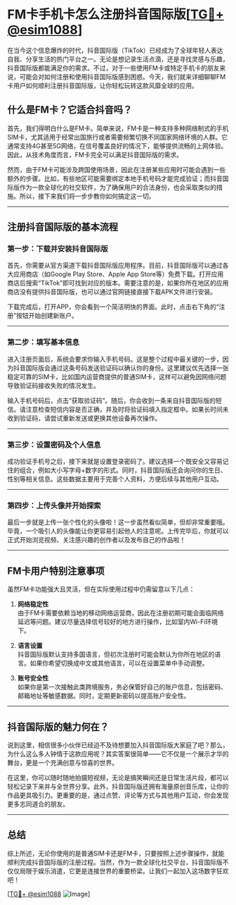 # FM卡手机卡怎么注册抖音国际版[[TG💪+ @esim1088](https://t.me/s/esim1088)]

在当今这个信息爆炸的时代，抖音国际版（TikTok）已经成为了全球年轻人表达自我、分享生活的热门平台之一。无论是想记录生活点滴，还是寻找灵感与乐趣，抖音国际版都能满足你的需求。不过，对于一些使用FM卡或特定手机卡的朋友来说，可能会对如何注册和使用抖音国际版感到困惑。今天，我们就来详细聊聊FM卡用户如何顺利注册抖音国际版，让你轻松玩转这款风靡全球的应用。

## 什么是FM卡？它适合抖音吗？

首先，我们得明白什么是FM卡。简单来说，FM卡是一种支持多种网络制式的手机SIM卡，尤其适用于经常出国旅行或者需要频繁切换不同国家网络环境的人群。它通常支持4G甚至5G网络，在信号覆盖良好的情况下，能够提供流畅的上网体验。因此，从技术角度而言，FM卡完全可以满足抖音国际版的需求。

然而，由于FM卡可能涉及跨国使用场景，因此在注册某些应用时可能会遇到一些额外的步骤。比如，有些地区可能需要绑定本地手机号码才能完成验证；而抖音国际版作为一款全球化的社交软件，为了确保用户的合法身份，也会采取类似的措施。所以，接下来我们将一步步教你如何搞定这一切。

---

## 注册抖音国际版的基本流程

### 第一步：下载并安装抖音国际版

首先，你需要从官方渠道下载抖音国际版应用程序。目前，抖音国际版可以通过各大应用商店（如Google Play Store、Apple App Store等）免费下载。打开应用商店后搜索“TikTok”即可找到对应的版本。需要注意的是，如果你所在地区的应用商店没有提供抖音国际版，也可以通过官网链接直接下载APK文件进行安装。

下载完成后，打开APP，你会看到一个简洁明快的界面。此时，点击右下角的“注册”按钮开始创建新账户。

---

### 第二步：填写基本信息

进入注册页面后，系统会要求你输入手机号码。这是整个过程中最关键的一步，因为抖音国际版会通过这条号码发送验证码以确认你的身份。这里建议优先选择一张稳定可靠的SIM卡，比如国内运营商提供的普通SIM卡，这样可以避免因网络问题导致验证码接收失败的情况发生。

输入手机号码后，点击“获取验证码”。随后，你会收到一条来自抖音国际版的短信。请注意检查短信内容是否正确，并及时将验证码填入指定框中。如果长时间未收到验证码，请尝试重新发送或更换其他设备再次操作。

---

### 第三步：设置密码及个人信息

成功验证手机号之后，接下来就是设置登录密码了。建议选择一个既安全又容易记住的组合，例如大小写字母+数字的形式。同时，抖音国际版还会询问你的生日、性别等相关信息。这些数据主要用于完善个人资料，方便后续与其他用户互动。

---

### 第四步：上传头像并开始探索

最后一步就是上传一张个性化的头像啦！这一步虽然看似简单，但却非常重要哦。毕竟，一个吸引人的头像能让你更容易引起他人的注意呢。上传完毕后，你就可以正式开始浏览视频、关注感兴趣的创作者以及发布自己的作品啦！

---

## FM卡用户特别注意事项

虽然FM卡功能强大且灵活，但在实际使用过程中仍需留意以下几点：

1. **网络稳定性**  
   由于FM卡需要依赖当地的移动网络运营商，因此在注册初期可能会面临网络延迟等问题。建议尽量选择信号较好的地方进行操作，比如室内Wi-Fi环境下。

2. **语言设置**  
   抖音国际版默认支持多国语言，但初次注册时可能会默认为你所在地区的语言。如果你希望切换成中文或其他语言，可以在设置菜单中手动调整。

3. **账号安全性**  
   如果你是第一次接触此类跨境服务，务必保管好自己的账户信息，包括密码、邮箱地址等敏感数据。同时，定期更新密码以提高账户安全性。

---

## 抖音国际版的魅力何在？

说到这里，相信很多小伙伴已经迫不及待想要加入抖音国际版大家庭了吧？那么，为什么这么多人钟情于这款应用呢？其实答案很简单——它不仅是一个展示才华的舞台，更是一个充满创意与惊喜的世界。

在这里，你可以随时随地拍摄短视频，无论是搞笑瞬间还是日常生活片段，都可以轻松记录下来并与全世界分享。此外，抖音国际版还拥有海量原创音乐库，让你的作品更具吸引力。更重要的是，通过点赞、评论等方式与其他用户互动，你会发现更多志同道合的朋友。

---

## 总结

综上所述，无论你使用的是普通SIM卡还是FM卡，只要按照上述步骤操作，就能顺利完成抖音国际版的注册过程。当然，作为一款全球化社交平台，抖音国际版不仅仅局限于娱乐消遣，它更是连接世界的重要桥梁。让我们一起加入这场数字狂欢吧！

[[TG💪+ @esim1088](https://t.me/s/esim1088) ![Image](https://i.postimg.cc/4NQfJmqS/Snipaste-2025-05-13-00-14-12.png)]